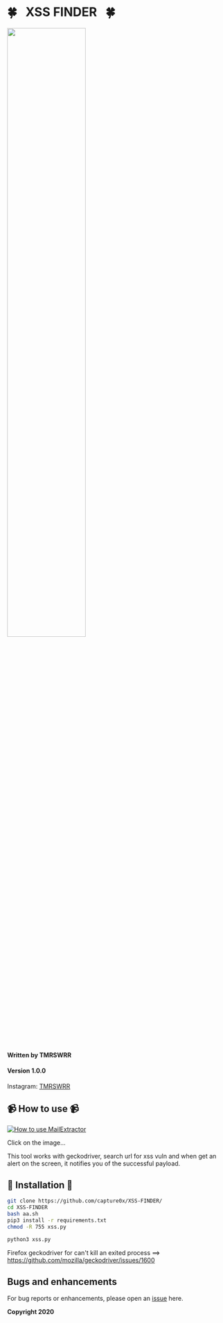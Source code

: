 # 🍀 &nbsp;  XSS FINDER &nbsp;  🍀

<img src="https://i.imgur.com/lOurG4v.png" width="60%"></img>



#### Written by TMRSWRR 
#### Version 1.0.0


Instagram: [TMRSWRR](https://www.instagram.com/tmrswrr/)



## 📹 How to use 📹


[![How to use MailExtractor](https://i.imgur.com/8hNiziM.png)](https://youtu.be/nIDUxB0Q5a4)

Click on the image...

This tool works with geckodriver, search url for xss vuln and when get an alert on the screen, it notifies you of the successful payload.

## 📀 Installation 📀


```bash
git clone https://github.com/capture0x/XSS-FINDER/
cd XSS-FINDER
bash aa.sh
pip3 install -r requirements.txt
chmod -R 755 xss.py
```

```bash
python3 xss.py

```
Firefox geckodriver for can't kill an exited process  ==> https://github.com/mozilla/geckodriver/issues/1600


## Bugs and enhancements

For bug reports or enhancements, please open an [issue](https://github.com/capture0x/mailExtractor/issues) here.

**Copyright 2020**
